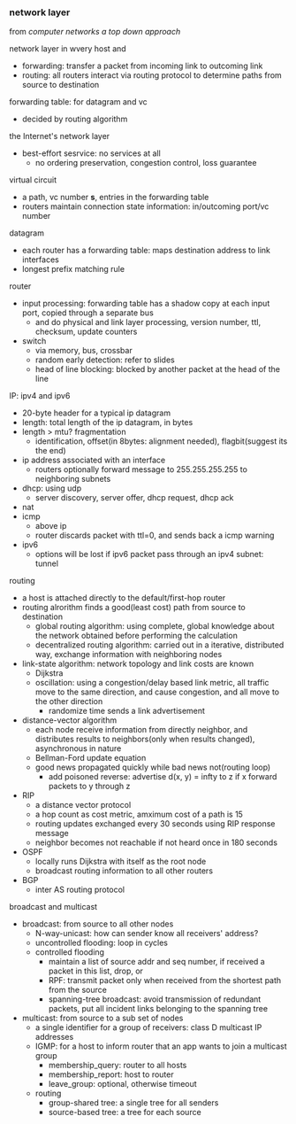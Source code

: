 ### network layer

from *computer networks a top down approach*

network layer in wvery host and
- forwarding: transfer a packet from incoming link to outcoming link
- routing: all routers interact via routing protocol to determine paths from source to destination

forwarding table: for datagram and vc
- decided by routing algorithm

the Internet's network layer
- best-effort sesrvice: no services at all
    - no ordering preservation, congestion control, loss guarantee

virtual circuit
- a path, vc number **s**, entries in the forwarding table
- routers maintain connection state information: in/outcoming port/vc number

datagram
- each router has a forwarding table: maps destination address to link interfaces
- longest prefix matching rule

router
- input processing: forwarding table has a shadow copy at each input port, copied through a separate bus
    - and do physical and link layer processing, version number, ttl, checksum, update counters
- switch
    - via memory, bus, crossbar
    - random early detection: refer to slides
    - head of line blocking: blocked by another packet at the head of the line

IP: ipv4 and ipv6
- 20-byte header for a typical ip datagram
- length: total length of the ip datagram, in bytes
- length > mtu? fragmentation
    - identification, offset(in 8bytes: alignment needed), flagbit(suggest its the end)
- ip address associated with an interface
    - routers optionally forward message to 255.255.255.255 to neighboring subnets
- dhcp: using udp
    - server discovery, server offer, dhcp request, dhcp ack
- nat
- icmp
    - above ip
    - router discards packet with ttl=0, and sends back a icmp warning
- ipv6
    - options will be lost if ipv6 packet pass through an ipv4 subnet: tunnel

routing
- a host is attached directly to the default/first-hop router
- routing alrorithm finds a good(least cost) path from source to destination
    - global routing algorithm: using complete, global knowledge about the network obtained before performing the calculation
    - decentralized routing algorithm: carried out in a iterative, distributed way, exchange information with neighboring nodes
- link-state algorithm: network topology and link costs are known
    - Dijkstra
    - oscillation: using a congestion/delay based link metric, all traffic move to the same direction, and cause congestion, and all move to the other direction
        - randomize time sends a link advertisement
- distance-vector algorithm
    - each node receive information from directly neighbor, and distributes results to neighbors(only when results changed), asynchronous in nature
    - Bellman-Ford update equation
    - good news propagated quickly while bad news not(routing loop)
        - add poisoned reverse: advertise d(x, y) = infty to z if x forward packets to y through z
- RIP
    - a distance vector protocol
    - a hop count as cost metric, amximum cost of a path is 15
    - routing updates exchanged every 30 seconds using RIP response message
    - neighbor becomes not reachable if not heard once in 180 seconds
- OSPF
    - locally runs Dijkstra with itself as the root node
    - broadcast routing information to all other routers
- BGP
    - inter AS routing protocol

broadcast and multicast
- broadcast: from source to all other nodes
    - N-way-unicast: how can sender know all receivers' address?
    - uncontrolled flooding: loop in cycles
    - controlled flooding   
        - maintain a list of source addr and seq number, if received a packet in this list, drop, or
        - RPF: transmit packet only when received from the shortest path from the source
        - spanning-tree broadcast: avoid transmission of redundant packets, put all incident links belonging to the spanning tree
- multicast: from source to a sub set of nodes
    - a single identifier for a group of receivers: class D multicast IP addresses
    - IGMP: for a host to inform router that an app wants to join a multicast group
        - membership_query: router to all hosts
        - membership_report: host to router
        - leave_group: optional, otherwise timeout
    - routing
        - group-shared tree: a single tree for all senders
        - source-based tree: a tree for each source
